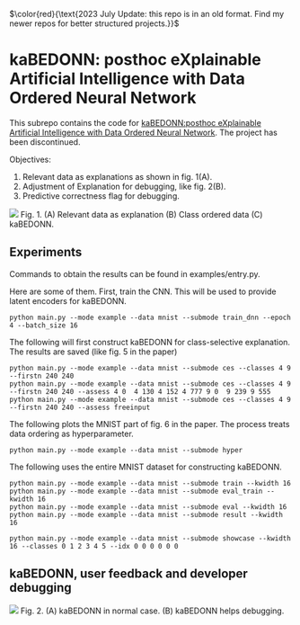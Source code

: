$\color{red}{\text{2023 July Update: this repo is in an old format. Find my newer repos for better structured projects.}}$

# kaBEDONN: posthoc eXplainable Artificial Intelligence with Data Ordered Neural Network

This subrepo contains the code for [kaBEDONN:posthoc eXplainable Artificial Intelligence with Data Ordered Neural Network](https://www.researchgate.net/publication/360462999_kaBEDONN_posthoc_eXplainable_Artificial_Intelligence_with_Data_Ordered_Neural_Network). The project has been discontinued.

Objectives:
1. Relevant data as explanations as shown in fig. 1(A).
2. Adjustment of Explanation for debugging, like fig. 2(B).
3. Predictive correctness flag for debugging.

<img src="https://drive.google.com/uc?export=view&id=1MyohSQ6UAvI0mPfWHV0taUTc4HUrDiSF"></img>
Fig. 1. (A) Relevant data as explanation (B) Class ordered data (C) kaBEDONN.

## Experiments
Commands to obtain the results can be found in examples/entry.py.

Here are some of them. First, train the CNN. This will be used to provide latent encoders for kaBEDONN. 
```
python main.py --mode example --data mnist --submode train_dnn --epoch 4 --batch_size 16
```

The following will first construct kaBEDONN for class-selective explanation. The results are saved (like fig. 5 in the paper)
```
python main.py --mode example --data mnist --submode ces --classes 4 9 --firstn 240 240
python main.py --mode example --data mnist --submode ces --classes 4 9 --firstn 240 240 --assess 4 0  4 130 4 152 4 777 9 0  9 239 9 555
python main.py --mode example --data mnist --submode ces --classes 4 9 --firstn 240 240 --assess freeinput
```

The following plots the MNIST part of fig. 6 in the paper. The process treats data ordering as hyperparameter.
```
python main.py --mode example --data mnist --submode hyper
```

The following uses the entire MNIST dataset for constructing kaBEDONN. 
```
python main.py --mode example --data mnist --submode train --kwidth 16 
python main.py --mode example --data mnist --submode eval_train --kwidth 16 
python main.py --mode example --data mnist --submode eval --kwidth 16  
python main.py --mode example --data mnist --submode result --kwidth 16  

python main.py --mode example --data mnist --submode showcase --kwidth 16 --classes 0 1 2 3 4 5 --idx 0 0 0 0 0 0  

```

## kaBEDONN, user feedback and developer debugging
<img src="https://drive.google.com/uc?export=view&id=1kH7SaWtotPp3HJZ2uV7EYLKoxTf5f7tt"></img>
Fig. 2. (A) kaBEDONN in normal case. (B) kaBEDONN helps debugging.
